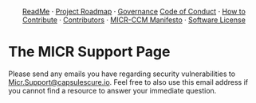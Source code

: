  <b><div align="center"></b> [ReadMe](./README.md) · [Project Roadmap](https://github.com/Unearthlyglow/micr-ccm/milestones) · [Governance](./GOVERNANCE.md)  [Code of Conduct](./CODE_OF_CONDUCT.md) · [How to Contribute](./HOW_TO_CONTRIBUTE.md) · [Contributors](./CONTRIBUTORS.md) · [MICR-CCM Manifesto](./MICR_MANIFESTO.md) · [Software License](/LICENSE) </div>

# The MICR Support Page 

Please send any emails you have regarding security vulnerabilities to Micr.Support@capsulescure.io. Feel free to also use this email address if you cannot find a resource to answer your immediate question. 

